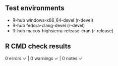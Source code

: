 ## Test environments
- R-hub windows-x86_64-devel (r-devel)
- R-hub fedora-clang-devel (r-devel)
- R-hub macos-highsierra-release-cran (r-release)

## R CMD check results

0 errors ✓ | 0 warnings ✓ | 0 notes ✓